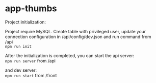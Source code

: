 # app-thumbs
Project initialization:

Project require MySQL. Create table with privileged user, update your connection configuration in /api/config/dev.json and run command from /api<br>
<code>npm run init</code>

After the initialization is completed, you can start the api server:<br>
<code>npm run server</code> from /api

and dev server:<br>
<code>npm run start</code> from /front

</text>
